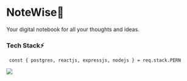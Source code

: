 # NoteWise📝
Your digital notebook for all your thoughts and ideas.

### Tech Stack⚡

``` const { postgres, reactjs, expressjs, nodejs } = req.stack.PERN```

<img src="https://skillicons.dev/icons?i=react,nodejs,express,postgres,tailwind" />
